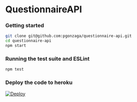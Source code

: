 # QuestionnaireAPI

### Getting started

 ```bash
 git clone git@github.com:pgonzaga/questionnaire-api.git
 cd questionnaire-api
 npm start
  ```
  
  ### Running the test suite and ESLint
  
   ```bash
 npm test
  ```
  
  ### Deploy the code to heroku
  
  [![Deploy](https://www.herokucdn.com/deploy/button.svg)](https://heroku.com/deploy)
  

